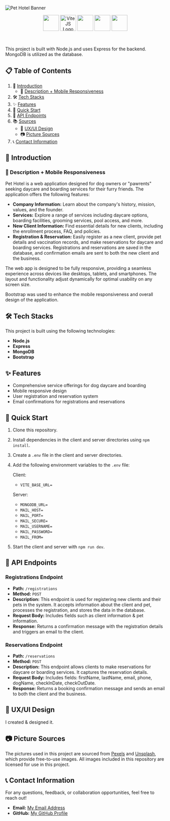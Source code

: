 ![Pet Hotel Banner](banner.png)

<p align="center">
  <img src="https://cdn.jsdelivr.net/gh/devicons/devicon@latest/icons/react/react-original.svg" width="50" />
  <img src="https://cdn.jsdelivr.net/gh/devicons/devicon@latest/icons/vitejs/vitejs-original.svg" alt="ViteJS Logo" width="50" />
  <img src="https://cdn.jsdelivr.net/gh/devicons/devicon@latest/icons/mongodb/mongodb-original.svg" width="50" />
  <img src="https://cdn.jsdelivr.net/gh/devicons/devicon@latest/icons/express/express-original.svg" width="50" />
  <img src="https://cdn.jsdelivr.net/gh/devicons/devicon@latest/icons/reactbootstrap/reactbootstrap-original.svg" width="50" />
</p>

<br/>

This project is built with Node.js and uses Express for the backend. MongoDB is utilized as the database.

## 📋 Table of Contents

1. 📖 [Introduction](#introduction)
   - 📱 [Description + Mobile Responsiveness](#description--mobile-responsiveness)
2. 🛠️ [Tech Stacks](#tech-stacks)
3. ✨ [Features](#features)
4. 🚀 [Quick Start](#quick-start)
5. 📡 [API Endpoints](#api-endpoints)
6. 📚 [Sources](#sources)
   - 🎨 [UX/UI Design](#uxui-design)
   - 📷 [Picture Sources](#picture-sources)
7. 📞 [Contact Information](#contact-information)

## 📖 Introduction

### 📱 Description + Mobile Responsiveness

Pet Hotel is a web application designed for dog owners or "pawrents" seeking daycare and boarding services for their furry friends. The application offers the following features:

- **Company Information:** Learn about the company's history, mission, values, and the founder.
- **Services:** Explore a range of services including daycare options, boarding facilities, grooming services, pool access, and more.
- **New Client Information:** Find essential details for new clients, including the enrollment process, FAQ, and policies.
- **Registration & Reservation:** Easily register as a new client, provide pet details and vaccination records, and make reservations for daycare and boarding services. Registrations and reservations are saved in the database, and confirmation emails are sent to both the new client and the business.

The web app is designed to be fully responsive, providing a seamless experience across devices like desktops, tablets, and smartphones. The layout and functionality adjust dynamically for optimal usability on any screen size.

Bootstrap was used to enhance the mobile responsiveness and overall design of the application.

## 🛠️ Tech Stacks

This project is built using the following technologies:

- **Node.js**
- **Express**
- **MongoDB**
- **Bootstrap**

## ✨ Features

- Comprehensive service offerings for dog daycare and boarding
- Mobile responsive design
- User registration and reservation system
- Email confirmations for registrations and reservations

## 🚀 Quick Start

1. Clone this repository.
2. Install dependencies in the client and server directories using `npm install`.
3. Create a `.env` file in the client and server directories.
4. Add the following environment variables to the `.env` file:

   Client:

   - `VITE_BASE_URL=`

   Server:

   - `MONGODB_URL=`
   - `MAIL_HOST=`
   - `MAIL_PORT=`
   - `MAIL_SECURE=`
   - `MAIL_USERNAME=`
   - `MAIL_PASSWORD=`
   - `MAIL_FROM=`

5. Start the client and server with `npm run dev`.

## 📡 API Endpoints

### Registrations Endpoint

- **Path:** `/registrations`
- **Method:** `POST`
- **Description:**
  This endpoint is used for registering new clients and their pets in the system. It accepts information about the client and pet, processes the registration, and stores the data in the database.
- **Request Body:**
  Includes fields such as client information & pet information.
- **Response:**
  Returns a confirmation message with the registration details and triggers an email to the client.

### Reservations Endpoint

- **Path:** `/reservations`
- **Method:** `POST`
- **Description:**
  This endpoint allows clients to make reservations for daycare or boarding services. It captures the reservation details.
- **Request Body:**
  Includes fields: firstName, lastName, email, phone, dogName, checkInDate, checkOutDate.
- **Response:**
  Returns a booking confirmation message and sends an email to both the client and the business.

## 🎨 UX/UI Design

I created & designed it.

## 📷 Picture Sources

The pictures used in this project are sourced from [Pexels](https://www.pexels.com/) and [Unsplash](https://unsplash.com/), which provide free-to-use images. All images included in this repository are licensed for use in this project.

## 📞 Contact Information

For any questions, feedback, or collaboration opportunities, feel free to reach out!

- **Email:** [My Email Address](mailto:nikkielizatran@gmail.com)
- **GitHub:** [My GitHub Profile](https://github.com/iamnikkixo)
